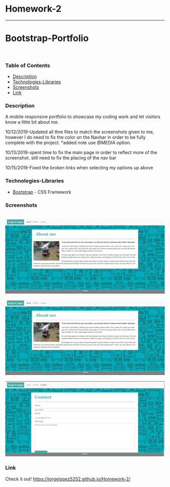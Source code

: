 # Homework-2


-----------------------------------------------
# Bootstrap-Portfolio
​
### Table of Contents
- [Description](#Description)
- [Technologies-Libraries](#Technologies-Libraries)
- [Screenshots](#Screenshots)
- [Link](#Link)
​
### Description
A mobile responsive portfolio to showcase my coding work and let visitors know a little bit about me.

10/12/2019-Updated all thre files to match the screenshots given to me, however I do need to fix the color on the Navbar in order to be fully complete with the project. *added note use @MEDIA option.

10/13/2019-spent time to fix the main page in order to reflect more of the screenshot. still need to fix the placing of the nav bar

10/15/2019-Fixed the broken links when selecting my options up above
​
### Technologies-Libraries
- [Bootstrap](https://getbootstrap.com/) - CSS Framework
​
### Screenshots
​
![Image](assets/images/Capture.png)
​
![Image](assets/images/Capture.png)
​
![Image](assets/images/Capture3.png)
### Link
Check it out! 
https://jorgelopez5252.github.io/Homework-2/
